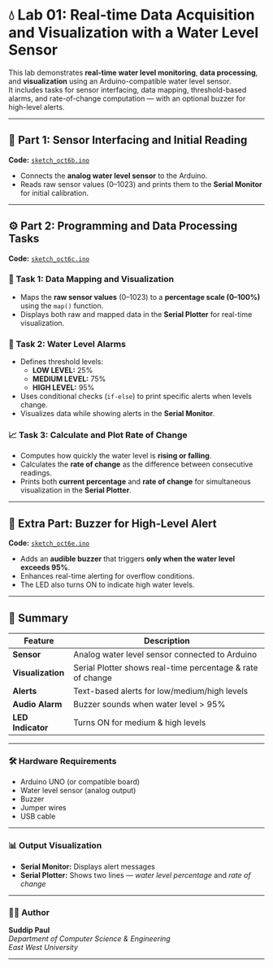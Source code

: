 # 💧 Lab 01: Real-time Data Acquisition and Visualization with a Water Level Sensor

This lab demonstrates **real-time water level monitoring**, **data processing**, and **visualization** using an Arduino-compatible water level sensor.  
It includes tasks for sensor interfacing, data mapping, threshold-based alarms, and rate-of-change computation — with an optional buzzer for high-level alerts.

---

## 🧩 Part 1: Sensor Interfacing and Initial Reading
**Code:** [`sketch_oct6b.ino`](sketch_oct6b.ino)

- Connects the **analog water level sensor** to the Arduino.  
- Reads raw sensor values (0–1023) and prints them to the **Serial Monitor** for initial calibration.

---

## ⚙️ Part 2: Programming and Data Processing Tasks
**Code:** [`sketch_oct6c.ino`](sketch_oct6c.ino)

### 🧮 Task 1: Data Mapping and Visualization
- Maps the **raw sensor values** (0–1023) to a **percentage scale (0–100%)** using the `map()` function.  
- Displays both raw and mapped data in the **Serial Plotter** for real-time visualization.  

### 🚨 Task 2: Water Level Alarms
- Defines threshold levels:
  - **LOW LEVEL:** 25%  
  - **MEDIUM LEVEL:** 75%  
  - **HIGH LEVEL:** 95%  
- Uses conditional checks (`if-else`) to print specific alerts when levels change.  
- Visualizes data while showing alerts in the **Serial Monitor**.

### 📈 Task 3: Calculate and Plot Rate of Change
- Computes how quickly the water level is **rising or falling**.  
- Calculates the **rate of change** as the difference between consecutive readings.  
- Prints both **current percentage** and **rate of change** for simultaneous visualization in the **Serial Plotter**.

---

## 🔔 Extra Part: Buzzer for High-Level Alert
**Code:** [`sketch_oct6e.ino`](sketch_oct6e.ino)

- Adds an **audible buzzer** that triggers **only when the water level exceeds 95%**.  
- Enhances real-time alerting for overflow conditions.  
- The LED also turns ON to indicate high water levels.

---

## 🧠 Summary
| Feature | Description |
|----------|--------------|
| **Sensor** | Analog water level sensor connected to Arduino |
| **Visualization** | Serial Plotter shows real-time percentage & rate of change |
| **Alerts** | Text-based alerts for low/medium/high levels |
| **Audio Alarm** | Buzzer sounds when water level > 95% |
| **LED Indicator** | Turns ON for medium & high levels |

---

### 🛠️ Hardware Requirements
- Arduino UNO (or compatible board)  
- Water level sensor (analog output)  
- Buzzer  
- Jumper wires  
- USB cable  

---

### 📊 Output Visualization
- **Serial Monitor:** Displays alert messages  
- **Serial Plotter:** Shows two lines — *water level percentage* and *rate of change*  

---

### 👨‍💻 Author
**Suddip Paul**  
*Department of Computer Science & Engineering*  
*East West University*

---

